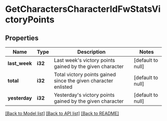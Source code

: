 # GetCharactersCharacterIdFwStatsVictoryPoints

## Properties
Name | Type | Description | Notes
------------ | ------------- | ------------- | -------------
**last_week** | **i32** | Last week&#39;s victory points gained by the given character | [default to null]
**total** | **i32** | Total victory points gained since the given character enlisted | [default to null]
**yesterday** | **i32** | Yesterday&#39;s victory points gained by the given character | [default to null]

[[Back to Model list]](../README.md#documentation-for-models) [[Back to API list]](../README.md#documentation-for-api-endpoints) [[Back to README]](../README.md)


